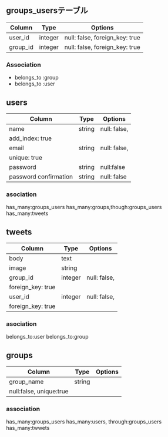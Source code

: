 ## groups_usersテーブル

|Column|Type|Options|
|------|----|-------|
|user_id|integer|null: false, foreign_key: true|
|group_id|integer|null: false, foreign_key: true|

### Association
- belongs_to :group
- belongs_to :user

## users

|Column|Type|Options|
|------|----|-------|
|name|string|null: false,
add_index: true|
|email|string|null: false,
unique: true|
|password|string|null:false|
|password confirmation|string|null: false|

### asociation
has_many:groups_users
has_many:groups,though:groups_users
has_many:tweets

## tweets
|Column|Type|Options|
|------|----|-------|
|body|text|
|image|string|
|group_id|integer|null: false,
foreign_key: true|
|user_id|integer|null: false, 
foreign_key: true|

### asociation
 belongs_to:user
 belongs_to:group

## groups
|Column|Type|Options|
|------|----|-------|
|group_name|string|
null:false, unique:true|

### association
has_many:groups_users
has_many:users, through:groups_users
has_many:twwets